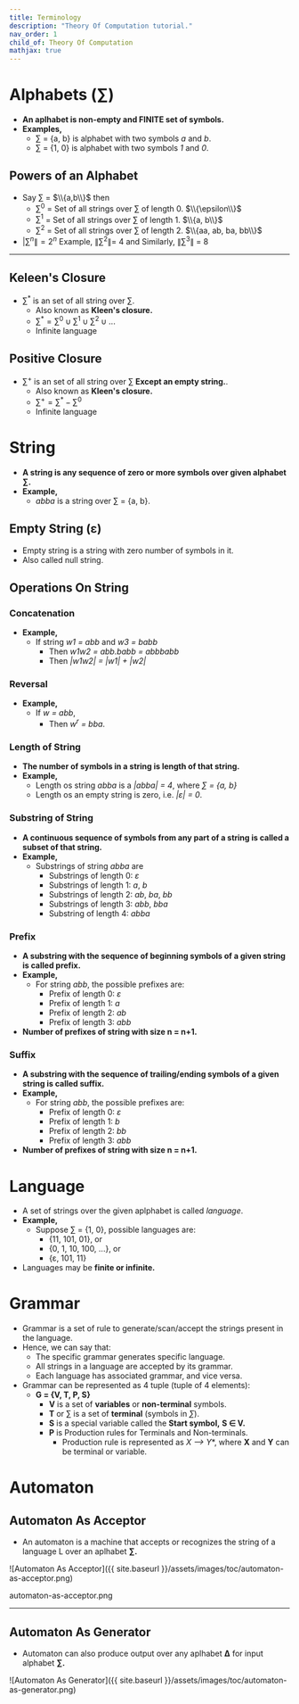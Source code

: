 ```yaml
---
title: Terminology
description: "Theory Of Computation tutorial."
nav_order: 1
child_of: Theory Of Computation
mathjax: true
---
```


# Alphabets (∑)

- **An aplhabet is non-empty and FINITE set of symbols.**
- **Examples,**
    - ∑ = {a, b} is alphabet with two symbols *a* and *b*.
    - ∑ = {1, 0} is alphabet with two symbols *1* and *0*.

## Powers of an Alphabet

- Say $\sum$ = $\\{a,b\\}$ then
	- $\sum^0$ = Set of all strings over $\sum$ of length 0. $\\{\epsilon\\}$
	- $\sum^1$ = Set of all strings over $\sum$ of length 1. $\\{a, b\\}$
	- $\sum^2$ = Set of all strings over $\sum$ of length 2. $\\{aa, ab, ba, bb\\}$
- \|$\sum^n\| = 2^n$ 
    Example, $\|\sum^2\|$= 4 and Similarly, $\|\sum^3\|$ = 8

***

## Keleen's Closure

- $\sum^*$ is an set of all string over ∑.
    - Also known as **Kleen's closure.**
    - $\sum^* = \sum^0 \cup \sum^1 \cup \sum^2 \cup ...$
    - Infinite language

## Positive Closure

- $\sum^+$ is an set of all string over ∑ **Except an empty string.**.
    - Also known as **Kleen's closure.**
    - $\sum^+ = \sum^* - \sum^0$
    - Infinite language

# String

- **A string is any sequence of zero or more symbols over given alphabet ∑.**
- **Example,**
    - *abba* is a string over ∑ = {a, b}.

## Empty String (ε)

- Empty string is a string with zero number of symbols in it.
- Also called null string.

## Operations On String

### Concatenation

- **Example,**
    - If string *w1 = abb* and *w3 = babb*
        - Then *w1w2 = abb.babb = abbbabb*
        - Then *\|w1w2\| = \|w1\| + \|w2\|*

### Reversal

- **Example,**
    - If *w = abb*, 
        - Then *w<sup>r</sup> = bba*. 

### Length of String

- **The number of symbols in a string is length of that string.**
- **Example,**
    - Length os string *abba* is a *\|abba\| = 4*, where *∑ = {a, b}*
    - Length os an empty string is zero, i.e. *\|ε\| = 0*.

### Substring of String

- **A continuous sequence of symbols from any part of a string is called a subset of that string.**
- **Example,**
    - Substrings of string *abba* are
        - Substrings of length 0: *ε*
        - Substrings of length 1: *a*, *b*
        - Substrings of length 2: *ab*, *ba*, *bb*
        - Substrings of length 3: *abb*, *bba*
        - Substring of length 4: *abba* 

### Prefix

- **A substring with the sequence of beginning symbols of a given string is called prefix.**
- **Example,**
    - For string *abb*, the possible prefixes are:
        - Prefix of length 0: *ε*
        - Prefix of length 1: *a*
        - Prefix of length 2: *ab*
        - Prefix of length 3: *abb*
- **Number of prefixes of string with size n = n+1.**

### Suffix

- **A substring with the sequence of trailing/ending symbols of a given string is called suffix.**
- **Example,**
    - For string *abb*, the possible prefixes are:
        - Prefix of length 0: *ε*
        - Prefix of length 1: *b*
        - Prefix of length 2: *bb*
        - Prefix of length 3: *abb*
- **Number of prefixes of string with size n = n+1.**

# Language

- A set of strings over the given aplphabet is called *language*.
- **Example,**
    - Suppose ∑ = {1, 0}, possible languages are:
        - {11, 101, 01}, or
        - {0, 1, 10, 100, ...}, or
        - {ε, 101, 11}
- Languages may be **finite or infinite.**

# Grammar

- Grammar is a set of rule to generate/scan/accept the strings present in the language.
- Hence, we can say that:
    - The specific grammar generates specific language.
    - All strings in a language are accepted by its grammar.
    - Each language has associated grammar, and vice versa.
- Grammar can be represented as 4 tuple (tuple of 4 elements):
    - **G = {V, T, P, S}**
        - **V** is a set of **variables** or **non-terminal** symbols.
        - **T** or ∑ is a set of **terminal** (symbols in *∑*).
        - **S** is a special variable called the **Start symbol,** **S ∈ V.**
        - **P** is Production rules for Terminals and Non-terminals.
            - Production rule is represented as *X --> Y**, where **X** and **Y** can be terminal or variable.

# Automaton

## Automaton As Acceptor

- An automaton is a machine that accepts or recognizes the string of a language L over an aplhabet **∑.**

![Automaton As Acceptor]({{ site.baseurl }}/assets/images/toc/automaton-as-acceptor.png)

automaton-as-acceptor.png

***

## Automaton As Generator

- Automaton can also produce output over any aplhabet **∆** for input alphabet **∑.**

![Automaton As Generator]({{ site.baseurl }}/assets/images/toc/automaton-as-generator.png)
